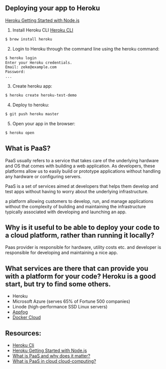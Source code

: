 ## Deploying your app to Heroku

[Heroku Getting Started with Node.js](https://devcenter.heroku.com/articles/getting-started-with-nodejs#introduction)

1. Install Heroku CLI [Heroku CLI](https://devcenter.heroku.com/articles/heroku-cli)
```sh
$ brew install heroku
```

2. Login to Heroku through the command line using the heroku command:
```sh
$ heroku login
Enter your Heroku credentials.
Email: zeke@example.com
Password:
...
```

3. Create heroku app:
```sh
$ heroku create heroku-test-demo
```

4. Deploy to heroku:
```sh
$ git push heroku master
```

5. Open your app in the browser:
```sh
$ heroku open
```

## What is PaaS?

PaaS usually refers to a service that takes care of the underlying hardware and OS that comes with building a web application. As developers, these platforms allow us to easily build or prototype applications without handling any hardware or configuring servers.

PaaS is a set of services aimed at developers that helps them develop and test apps without having to worry about the underlying infrastructure.

a platform allowing customers to develop, run, and manage applications without the complexity of building and maintaining the infrastructure typically associated with developing and launching an app.


## Why is it useful to be able to deploy your code to a cloud platform, rather than running it locally?

Paas provider is responsible for hardware, utility costs etc. and developer is responsible for developing and maintaining a nice app.

## What services are there that can provide you with a platform for your code? Heroku is a good start, but try to find some others.

- Heroku
- Microsoft Azure (serves 65% of Fortune 500 companies)
- Linode (high-performance SSD Linux servers)
- [Appfog](https://www.ctl.io/appfog/)
- [Docker Cloud](https://cloud.docker.com/)



## Resources:
- [Heroku Cli](https://devcenter.heroku.com/articles/heroku-cli)
- [Heroku Getting Started with Node.js](https://devcenter.heroku.com/articles/getting-started-with-nodejs#introduction)
- [What is PaaS and why does it matter?](http://www.networkworld.com/article/2163430/cloud-computing/paas-primer--what-is-platform-as-a-service-and-why-does-it-matter-.html)
- [What is PaaS in cloud cloud-computing?](http://www.dummies.com/programming/cloud-computing/hybrid-cloud/what-is-platform-as-a-service-paas-in-cloud-computing/)
